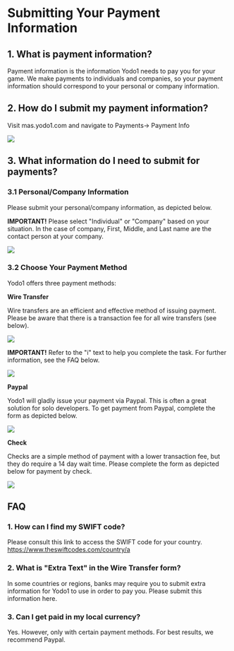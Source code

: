# Submitting Your Payment Information

## 1. What is payment information?

Payment information is the information Yodo1 needs to pay you for your game. We make payments to individuals and companies, so your payment information should correspond to your personal or company information.

## 2. How do I submit my payment information?

Visit mas.yodo1.com and navigate to Payments-> Payment Info

![](../resource/payment-bar.png)

## 3. What information do I need to submit for payments?

### 3.1 Personal/Company Information

Please submit your personal/company information, as depicted below. 

**IMPORTANT!** Please select "Individual" or "Company" based on your situation. In the case of company, First, Middle, and Last name are the contact person at your company.

![](../resource/payment-1.png)

### 3.2 Choose Your Payment Method

Yodo1 offers three payment methods: 

**Wire Transfer**

Wire transfers are an efficient and effective method of issuing payment. Please be aware that there is a transaction fee for all wire transfers (see below).

![](../resource/payment-wire-transfer.png)

**IMPORTANT!** Refer to the "i" text to help you complete the task. For further information, see the FAQ below.

![](../resource/payment-wire-transfer-2.png)

**Paypal**

Yodo1 will gladly issue your payment via Paypal. This is often a great solution for solo developers. To get payment from Paypal, complete the form as depicted below.

![](../resource/payment-paypal.png)

**Check**

Checks are a simple method of payment with a lower transaction fee, but they do require a 14 day wait time. Please complete the form as depicted below for payment by check.

![](../resource/payment-check.png)

## FAQ

### 1. How can I find my SWIFT code?
Please consult this link to access the SWIFT code for your country. https://www.theswiftcodes.com/country/a

### 2. What is "Extra Text" in the Wire Transfer form?
In some countries or regions, banks may require you to submit extra information for Yodo1 to use in order to pay you. Please submit this information here.

### 3. Can I get paid in my local currency?
Yes. However, only with certain payment methods. For best results, we recommend Paypal.
